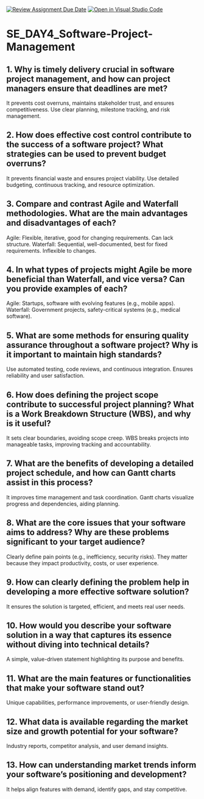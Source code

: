[![Review Assignment Due Date](https://classroom.github.com/assets/deadline-readme-button-22041afd0340ce965d47ae6ef1cefeee28c7c493a6346c4f15d667ab976d596c.svg)](https://classroom.github.com/a/9pw6JKcu)
[![Open in Visual Studio Code](https://classroom.github.com/assets/open-in-vscode-2e0aaae1b6195c2367325f4f02e2d04e9abb55f0b24a779b69b11b9e10269abc.svg)](https://classroom.github.com/online_ide?assignment_repo_id=18494440&assignment_repo_type=AssignmentRepo)
# SE_DAY4_Software-Project-Management
## 1. Why is timely delivery crucial in software project management, and how can project managers ensure that deadlines are met?
It prevents cost overruns, maintains stakeholder trust, and ensures competitiveness. Use clear planning, milestone tracking, and risk management.

## 2. How does effective cost control contribute to the success of a software project? What strategies can be used to prevent budget overruns?
It prevents financial waste and ensures project viability. Use detailed budgeting, continuous tracking, and resource optimization.

## 3. Compare and contrast Agile and Waterfall methodologies. What are the main advantages and disadvantages of each?
Agile: Flexible, iterative, good for changing requirements. Can lack structure.
Waterfall: Sequential, well-documented, best for fixed requirements. Inflexible to changes.
## 4. In what types of projects might Agile be more beneficial than Waterfall, and vice versa? Can you provide examples of each?
Agile: Startups, software with evolving features (e.g., mobile apps).
Waterfall: Government projects, safety-critical systems (e.g., medical software).
## 5. What are some methods for ensuring quality assurance throughout a software project? Why is it important to maintain high standards?
Use automated testing, code reviews, and continuous integration. Ensures reliability and user satisfaction.

## 6. How does defining the project scope contribute to successful project planning? What is a Work Breakdown Structure (WBS), and why is it useful?
It sets clear boundaries, avoiding scope creep. WBS breaks projects into manageable tasks, improving tracking and accountability.

## 7. What are the benefits of developing a detailed project schedule, and how can Gantt charts assist in this process?
It improves time management and task coordination. Gantt charts visualize progress and dependencies, aiding planning.

## 8. What are the core issues that your software aims to address? Why are these problems significant to your target audience?
Clearly define pain points (e.g., inefficiency, security risks). They matter because they impact productivity, costs, or user experience.

## 9. How can clearly defining the problem help in developing a more effective software solution?
It ensures the solution is targeted, efficient, and meets real user needs.

## 10. How would you describe your software solution in a way that captures its essence without diving into technical details?
A simple, value-driven statement highlighting its purpose and benefits.

## 11. What are the main features or functionalities that make your software stand out?
Unique capabilities, performance improvements, or user-friendly design.

## 12. What data is available regarding the market size and growth potential for your software?
Industry reports, competitor analysis, and user demand insights.

## 13. How can understanding market trends inform your software’s positioning and development?
It helps align features with demand, identify gaps, and stay competitive.







